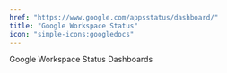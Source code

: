 ```yaml
---
href: "https://www.google.com/appsstatus/dashboard/"
title: "Google Workspace Status"
icon: "simple-icons:googledocs"
---
```


Google Workspace Status Dashboards
